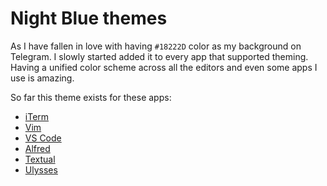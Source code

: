 # Night Blue themes
As I have fallen in love with having `#18222D` color as my background on Telegram. I slowly started added it to every app that supported theming. Having a unified color scheme across all the editors and even some apps I use is amazing.

So far this theme exists for these apps:
- [iTerm](https://github.com/nikitavoloboev/my-mac-os/tree/master/iterm#readme)
- [Vim](https://github.com/nikitavoloboev/night-blue-vim#readme)
- [VS Code](https://github.com/nikitavoloboev/vscode-night-blue#readme)
- [Alfred](https://www.alfredapp.com/extras/theme/24fhXfBld7/)
- [Textual](https://github.com/nikitavoloboev/my-mac-os/tree/master/textual#readme)
- [Ulysses](https://styles.ulyssesapp.com/bundle/Night+Blue/5b8573cd4f286f5c23d613d5)